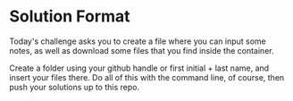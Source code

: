 # Solution Format

Today's challenge asks you to create a file where you can input some notes, as well as download some files that you find inside the container.

Create a folder using your github handle or first initial + last name, and insert your files there.  Do all of this with the command line, of course, then push your solutions up to this repo.
